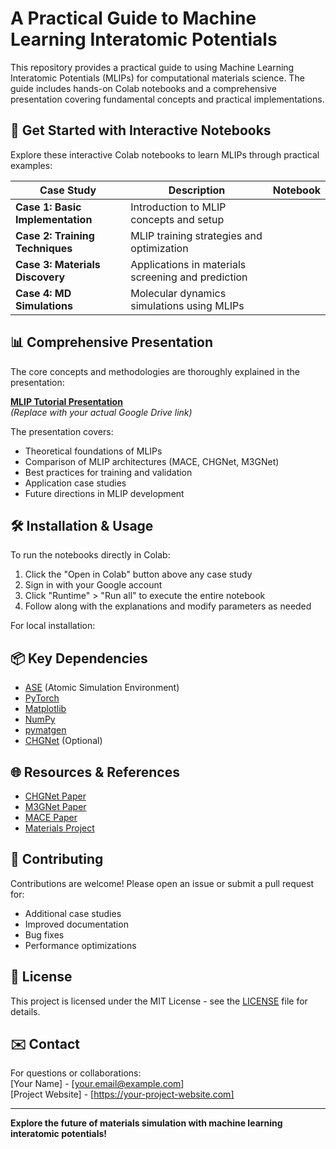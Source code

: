 # A Practical Guide to Machine Learning Interatomic Potentials



This repository provides a practical guide to using Machine Learning Interatomic Potentials (MLIPs) for computational materials science. The guide includes hands-on Colab notebooks and a comprehensive presentation covering fundamental concepts and practical implementations.

## 🚀 Get Started with Interactive Notebooks

Explore these interactive Colab notebooks to learn MLIPs through practical examples:

| Case Study | Description | Notebook |
|------------|-------------|----------|
| **Case 1: Basic Implementation** | Introduction to MLIP concepts and setup | [](https://colab.research.google.com/drive/1gp1ZIG_t05sY2iBbss75gB1pWtGcf21V?usp=sharing) |
| **Case 2: Training Techniques** | MLIP training strategies and optimization | [](https://colab.research.google.com/drive/1B_y9wt-MD2ZC-aPwKwRl-Hsq89o3cIaX?usp=sharing) |
| **Case 3: Materials Discovery** | Applications in materials screening and prediction | [](https://colab.research.google.com/drive/1xgFtZ932eJ8C50CksSPjadhHdEklcrMT?usp=sharing) |
| **Case 4: MD Simulations** | Molecular dynamics simulations using MLIPs | [](https://colab.research.google.com/drive/1TIcba364wA4fMJGuhaH-8BaemPNr0PRJ?usp=sharing) |

## 📊 Comprehensive Presentation

The core concepts and methodologies are thoroughly explained in the presentation:

[**MLIP Tutorial Presentation**](https://drive.google.com/file/d/YOUR_PPT_FILE_ID/view?usp=sharing)  
*(Replace with your actual Google Drive link)*

The presentation covers:
- Theoretical foundations of MLIPs
- Comparison of MLIP architectures (MACE, CHGNet, M3GNet)
- Best practices for training and validation
- Application case studies
- Future directions in MLIP development

## 🛠️ Installation & Usage

To run the notebooks directly in Colab:
1. Click the "Open in Colab" button above any case study
2. Sign in with your Google account
3. Click "Runtime" > "Run all" to execute the entire notebook
4. Follow along with the explanations and modify parameters as needed

For local installation:

## 📦 Key Dependencies
- [ASE](https://wiki.fysik.dtu.dk/ase/) (Atomic Simulation Environment)
- [PyTorch](https://pytorch.org/)
- [Matplotlib](https://matplotlib.org/)
- [NumPy](https://numpy.org/)
- [pymatgen](https://pymatgen.org/)
- [CHGNet](https://github.com/CederGroupHub/chgnet) (Optional)

## 🌐 Resources & References
- [CHGNet Paper](https://www.nature.com/articles/s41524-023-01098-1)
- [M3GNet Paper](https://doi.org/10.48550/arXiv.2202.02450)
- [MACE Paper](https://doi.org/10.48550/arXiv.2206.07697)
- [Materials Project](https://materialsproject.org/)

## 🤝 Contributing
Contributions are welcome! Please open an issue or submit a pull request for:
- Additional case studies
- Improved documentation
- Bug fixes
- Performance optimizations

## 📜 License
This project is licensed under the MIT License - see the [LICENSE](LICENSE) file for details.

## ✉️ Contact
For questions or collaborations:  
[Your Name] - [your.email@example.com]  
[Project Website] - [https://your-project-website.com]

---

**Explore the future of materials simulation with machine learning interatomic potentials!**
